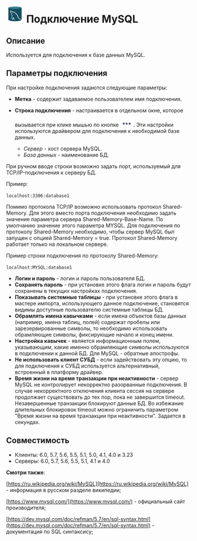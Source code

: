 # ![](../../../media/app/icons/vendors/myunidacdbconnection.svg) Подключение MySQL

## Описание

Используется для подключения к базе данных MySQL.

## Параметры подключения

При настройке подключения задаются следующие параметры:

* **Метка** - содержит задаваемое пользователем имя подключения.

* **Строка подключения** - настраивается в отдельном окне, которое вызывается при клике мышью по кнопке ![](../../../media/app/icons/toolbar-18/browse.svg). Эти настройки используются драйвером для подключения к необходимой базе данных.
  * *Сервер* - хост сервера MySQL.
  * *База данных* - наименование БД.

При ручном вводе строки возможно задать порт, используемый для TCP/IP-подключения к серверу БД.

Пример:

`localhost:3306:database1`

Помимо протокола TCP/IP возможно использовать протокол Shared-Memory. Для этого вместо порта подключения необходимо задать значение параметра сервера Shared-Memory-Base-Name. По умолчанию значение этого параметра MYSQL. Для подключения по протоколу Shared-Memory необходимо, чтобы сервер MySQL был запущен с опцией Shared-Memory = true. Протокол Shared-Memory работает только на локальном сервере.

Пример строки подключения по протоколу Shared-Memory:

`localhost:MYSQL:database1`

* **Логин и пароль** - логин и пароль пользователя БД.
* **Сохранять пароль** -  при установке этого флага логин и пароль будут сохранены в текущих настройках подключения.
* **Показывать системные таблицы** - при установке этого флага в мастере импорта, использующего данное подключение, становятся видимы доступные пользователю системные таблицы БД.
* **Обрамлять имена кавычками** - если имена объектов базы данных (например, имена таблиц, полей) содержат пробелы или зарезервированные символы, то необходимо использовать обрамляющие символы, фиксирующие начало и конец имени.
* **Настройка кавычек** - является информационным полем, указывающим, какие именно обрамляющие символы используются в подключении к данной БД. Для MySQL - обратные апострофы.
* **Не использовать клиент СУБД** - если задействовать эту опцию, то для подключения к СУБД используется альтернативный, встроенный в платформу драйвер.
* **Время жизни на время транзакции при неактивности** - сервер MySQL не контролирует некорректно разорванные подключения. В случае некорректного отключения клиента сессия на сервере продолжает существовать до тех пор, пока не завершится timeout. Незавершенные транзакции блокируют данные БД. Во избежание длительных блокировок timeout можно ограничить параметром "Время жизни на время транзакции при неактивности". Задается в секундах.

## Совместимость

* Клиенты: 6.0, 5.7, 5.6, 5.5, 5.1, 5.0, 4.1, 4.0 и 3.23
* Серверы: 6.0, 5.7, 5.6, 5.5, 5.1, 4.1 и 4.0

**Смотри также**:

[https://ru.wikipedia.org/wiki/MySQL](https://ru.wikipedia.org/wiki/MySQL) - информация в русском разделе википедии;

[https://www.mysql.com/](https://www.mysql.com/) - официальный сайт производителя;

[https://dev.mysql.com/doc/refman/5.7/en/sql-syntax.html](https://dev.mysql.com/doc/refman/5.7/en/sql-syntax.html) - документация по SQL синтаксису;

